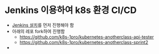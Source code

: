 # Jenkins 이용하여 k8s 환경 CI/CD
* [Jenkins 설치](/create-k8s/create-jenkins/jenkins-install.md)를 먼저 진행해야 함
* 아래의 레포 fork하여 진행함
  * https://github.com/k8s-1pro/kubernetes-anotherclass-api-tester
  * https://github.com/k8s-1pro/kubernetes-anotherclass-sprint2
* 